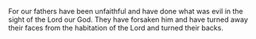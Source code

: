 For our fathers have been unfaithful and have done what was evil in the sight of the Lord our God. They have forsaken him and have turned away their faces from the habitation of the Lord and turned their backs.
